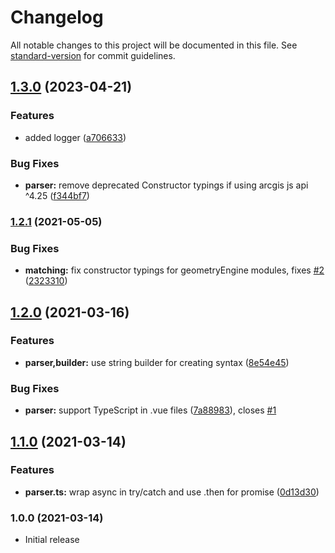 # Changelog

All notable changes to this project will be documented in this file. See [standard-version](https://github.com/conventional-changelog/standard-version) for commit guidelines.

## [1.3.0](https://github.com/CalebM1987/esri-loader-typings-helper/compare/v1.2.1...v1.3.0) (2023-04-21)


### Features

* added logger ([a706633](https://github.com/CalebM1987/esri-loader-typings-helper/commit/a706633e82cf1334469379412ff2d915d27a5e11))


### Bug Fixes

* **parser:** remove deprecated Constructor typings if using arcgis js api ^4.25 ([f344bf7](https://github.com/CalebM1987/esri-loader-typings-helper/commit/f344bf7b13b62712c38e4f904ec42135384ac073))

### [1.2.1](https://github.com/CalebM1987/esri-loader-typings-helper/compare/v1.2.0...v1.2.1) (2021-05-05)


### Bug Fixes

* **matching:** fix constructor typings for geometryEngine modules, fixes [#2](https://github.com/CalebM1987/esri-loader-typings-helper/issues/2) ([2323310](https://github.com/CalebM1987/esri-loader-typings-helper/commit/2323310257141b1f14f0a0a47575c0c3eb199d9c))

## [1.2.0](https://github.com/CalebM1987/esri-loader-typings-helper/compare/v1.1.0...v1.2.0) (2021-03-16)


### Features

* **parser,builder:** use string builder for creating syntax ([8e54e45](https://github.com/CalebM1987/esri-loader-typings-helper/commit/8e54e458b119beb9c67356e558ab5442ef88f32c))


### Bug Fixes

* **parser:** support TypeScript in .vue files ([7a88983](https://github.com/CalebM1987/esri-loader-typings-helper/commit/7a889834a6a7d2dc92eae7837f34cc9b0514b7a4)), closes [#1](https://github.com/CalebM1987/esri-loader-typings-helper/issues/1)

## [1.1.0](https://github.com/CalebM1987/esri-loader-typings-helper/compare/v1.0.2...v1.1.0) (2021-03-14)


### Features

* **parser.ts:** wrap async in try/catch and use .then for promise ([0d13d30](https://github.com/CalebM1987/esri-loader-typings-helper/commit/0d13d30c1e67cd3d85624fa4ac5619280de8340d))

### 1.0.0 (2021-03-14)

* Initial release